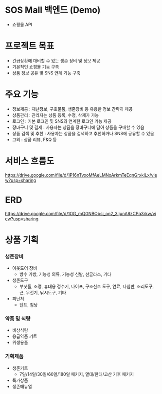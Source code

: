 # SOS Mall 백엔드 (Demo)

- 쇼핑몰 API

# 프로젝트 목표

- 긴급상황에 대비할 수 있는 생존 장비 및 정보 제공
- 기본적인 쇼핑몰 기능 구축
- 상품 정보 공유 및 SNS 연계 기능 구축

# 주요 기능

- 정보제공 : 재난정보, 구호물품, 생존장비 등 유용한 정보 간략히 제공
- 상품관리 : 관리자는 상품 등록, 수정, 삭제가 가능
- 로그인 : 기본 로그인 및 SNS와 연계한 로그인 기능 제공
- 장바구니 및 결제 : 사용자는 상품을 장바구니에 담아 상품을 구매할 수 있음
- 상품 검색 및 추천 : 사용자는 상품을 검색하고 추천하거나 SNS에 공유할 수 있음
- 그외 : 상품 리뷰, F&Q 등

# 서비스 흐름도

https://drive.google.com/file/d/1P16nTvxoMfAeLMNoArkmTeEqnGrxkILx/view?usp=sharing

# ERD

https://drive.google.com/file/d/1OG_mQGNBObsi_on2_3IjunA8zCPq3rkw/view?usp=sharing

# 상품 기획

### 생존장비

- 아웃도어 장비
  - 방수 가방, 기능성 의류, 기능성 신발, 선글라스, 기타
- 생존도구
  - 부싯돌, 조명, 휴대용 정수기, 나이프, 구조신호 도구, 연료, 나침반, 조리도구, 끈, 무전기, 낚시도구, 기타
- 피난처
  - 텐트, 침낭

### 약품 및 식량

- 비상식량
- 응급약품 키트
- 위생용품

### 기획제품

- 생존키트
  - 7일/14일/30일/60일/180일 패키지, 열대/한대/고산 기후 패키지
- 특가상품
- 생존매뉴얼
